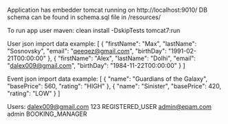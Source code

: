 Application has embedder tomcat running on http://localhost:9010/
DB schema can be found in schema.sql file in /resources/

To run app user maven: clean install -DskipTests tomcat7:run

User json import data example:
[
  {
    "firstName": "Max",
    "lastName": "Sosnovsky",
    "email": "qeeqez@gmail.com",
    "birthDay": "1991-02-21T00:00:00"
  },
  {
    "firstName": "Alex",
    "lastName": "Dolhi",
    "email": "dalex009@gmail.com",
    "birthDay": "1984-11-22T00:00:00"
  }
]

Event json import data example:
[
  {
    "name": "Guardians of the Galaxy",
    "basePrice": 560,
    "rating": "HIGH"
  },
  {
    "name": "Sinister",
    "basePrice": 420,
    "rating": "LOW"
  }
]

Users:
dalex009@gmail.com 123 REGISTERED_USER
admin@epam.com admin BOOKING_MANAGER


